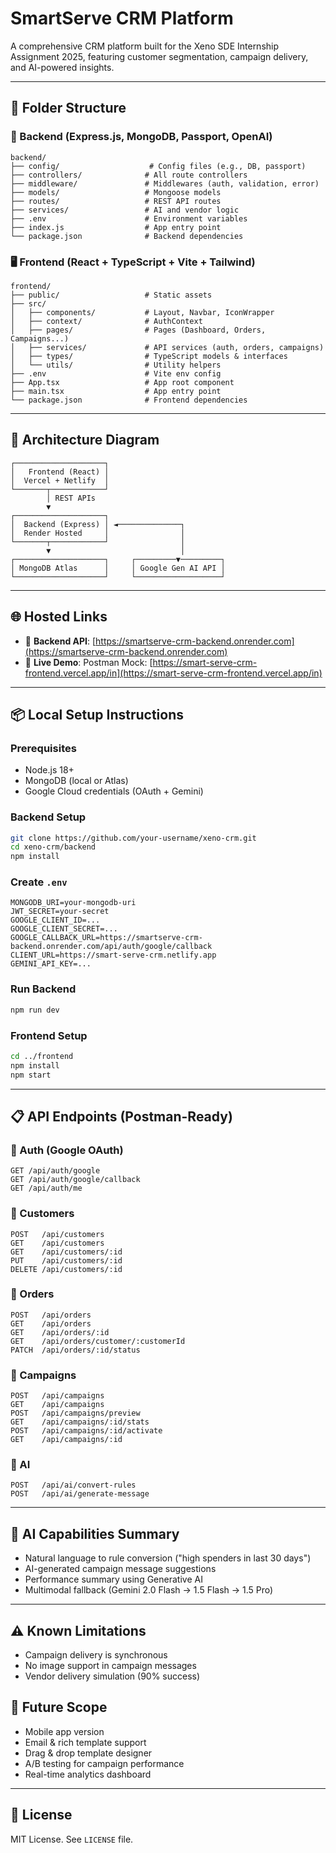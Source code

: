 # SmartServe CRM Platform

A comprehensive CRM platform built for the Xeno SDE Internship Assignment 2025, featuring customer segmentation, campaign delivery, and AI-powered insights.

---

## 🔧 Folder Structure

### 📁 Backend (Express.js, MongoDB, Passport, OpenAI)

```
backend/
├── config/                    # Config files (e.g., DB, passport)
├── controllers/              # All route controllers
├── middleware/               # Middlewares (auth, validation, error)
├── models/                   # Mongoose models
├── routes/                   # REST API routes
├── services/                 # AI and vendor logic
├── .env                      # Environment variables
├── index.js                  # App entry point
└── package.json              # Backend dependencies
```

### 🖥 Frontend (React + TypeScript + Vite + Tailwind)

```
frontend/
├── public/                   # Static assets
├── src/
│   ├── components/           # Layout, Navbar, IconWrapper
│   ├── context/              # AuthContext
│   ├── pages/                # Pages (Dashboard, Orders, Campaigns...)
│   ├── services/             # API services (auth, orders, campaigns)
│   ├── types/                # TypeScript models & interfaces
│   └── utils/                # Utility helpers
├── .env                      # Vite env config
├── App.tsx                   # App root component
├── main.tsx                  # App entry point
└── package.json              # Frontend dependencies
```

---

## 🧠 Architecture Diagram

```
┌────────────────────┐
│   Frontend (React) │
│  Vercel + Netlify  │
└───────┬────────────┘
        │ REST APIs
        ▼
┌────────────────────┐
│  Backend (Express) │ ◄──────────────┐
│  Render Hosted     │                │
└───────┬────────────┘                │
        ▼                             │
┌────────────────────┐     ┌─────────▼─────────┐
│ MongoDB Atlas      │     │ Google Gen AI API │
└────────────────────┘     └───────────────────┘
```

---

## 🌐 Hosted Links

* 🔗 **Backend API**: [https://smartserve-crm-backend.onrender.com](https://smartserve-crm-backend.onrender.com)
* 🔗 **Live Demo**: Postman Mock: [https://smart-serve-crm-frontend.vercel.app/in](https://smart-serve-crm-frontend.vercel.app/in)

---

## 📦 Local Setup Instructions

### Prerequisites

* Node.js 18+
* MongoDB (local or Atlas)
* Google Cloud credentials (OAuth + Gemini)

### Backend Setup

```bash
git clone https://github.com/your-username/xeno-crm.git
cd xeno-crm/backend
npm install
```

### Create `.env`

```
MONGODB_URI=your-mongodb-uri
JWT_SECRET=your-secret
GOOGLE_CLIENT_ID=...
GOOGLE_CLIENT_SECRET=...
GOOGLE_CALLBACK_URL=https://smartserve-crm-backend.onrender.com/api/auth/google/callback
CLIENT_URL=https://smart-serve-crm.netlify.app
GEMINI_API_KEY=...
```

### Run Backend

```bash
npm run dev
```

### Frontend Setup

```bash
cd ../frontend
npm install
npm start
```

---

## 📋 API Endpoints (Postman-Ready)

### 🔐 Auth (Google OAuth)

```
GET /api/auth/google
GET /api/auth/google/callback
GET /api/auth/me
```

### 👥 Customers

```
POST   /api/customers
GET    /api/customers
GET    /api/customers/:id
PUT    /api/customers/:id
DELETE /api/customers/:id
```

### 🧾 Orders

```
POST   /api/orders
GET    /api/orders
GET    /api/orders/:id
GET    /api/orders/customer/:customerId
PATCH  /api/orders/:id/status
```

### 📢 Campaigns

```
POST   /api/campaigns
GET    /api/campaigns
POST   /api/campaigns/preview
GET    /api/campaigns/:id/stats
POST   /api/campaigns/:id/activate
GET    /api/campaigns/:id
```

### 🤖 AI

```
POST   /api/ai/convert-rules
POST   /api/ai/generate-message
```

---

## 🧠 AI Capabilities Summary

* Natural language to rule conversion ("high spenders in last 30 days")
* AI-generated campaign message suggestions
* Performance summary using Generative AI
* Multimodal fallback (Gemini 2.0 Flash → 1.5 Flash → 1.5 Pro)

---

## ⚠️ Known Limitations

* Campaign delivery is synchronous
* No image support in campaign messages
* Vendor delivery simulation (90% success)

## 🔮 Future Scope

* Mobile app version
* Email & rich template support
* Drag & drop template designer
* A/B testing for campaign performance
* Real-time analytics dashboard

---

## 📄 License

MIT License. See `LICENSE` file.
